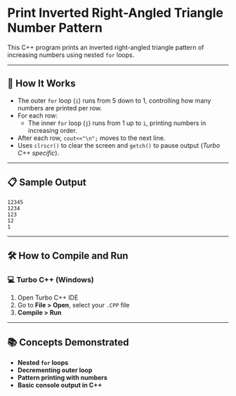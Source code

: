# Print Inverted Right-Angled Triangle Number Pattern

This C++ program prints an inverted right-angled triangle pattern of increasing numbers using nested `for` loops.

---

## 🚀 How It Works

- The outer `for` loop (`i`) runs from 5 down to 1, controlling how many numbers are printed per row.
- For each row:
  - The inner `for` loop (`j`) runs from 1 up to `i`, printing numbers in increasing order.
- After each row, `cout<<"\n";` moves to the next line.
- Uses `clrscr()` to clear the screen and `getch()` to pause output (*Turbo C++ specific*).

---

## 📋 Sample Output

```
12345
1234
123
12
1
```

---

## 🛠️ How to Compile and Run

### 💻 Turbo C++ (Windows)

1. Open Turbo C++ IDE  
2. Go to **File > Open**, select your `.CPP` file  
3. **Compile > Run**

---

## 📚 Concepts Demonstrated
- **Nested `for` loops**
- **Decrementing outer loop**
- **Pattern printing with numbers**
- **Basic console output in C++**

